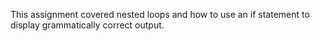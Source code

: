 This assignment covered nested loops and how to use an if statement to display grammatically correct output.